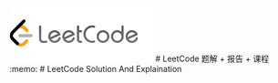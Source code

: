 <img src="images/leetcode.png" width=50% aligh=right /> 
# LeetCode 题解 + 报告 + 课程 :memo:
# LeetCode Solution And Explaination

